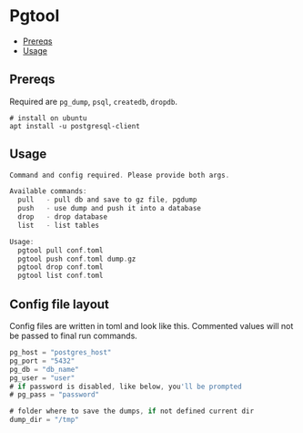 # Pgtool

<!-- toc -->

- [Prereqs](#prereqs)
- [Usage](#usage)

<!-- /toc -->

## Prereqs

Required are `pg_dump`, `psql`, `createdb`, `dropdb`.

```shell
# install on ubuntu
apt install -u postgresql-client
```

## Usage

```go mdox-exec="cat doc/help.txt"
Command and config required. Please provide both args.

Available commands:
  pull   - pull db and save to gz file, pgdump
  push   - use dump and push it into a database
  drop   - drop database
  list   - list tables

Usage:
  pgtool pull conf.toml
  pgtool push conf.toml dump.gz
  pgtool drop conf.toml
  pgtool list conf.toml
```

## Config file layout

Config files are written in toml and look like this. Commented values will not be passed to final run commands.

```go mdox-exec="cat doc/conf.toml"
pg_host = "postgres_host"
pg_port = "5432"
pg_db = "db_name"
pg_user = "user"
# if password is disabled, like below, you'll be prompted
# pg_pass = "password"

# folder where to save the dumps, if not defined current dir
dump_dir = "/tmp"
```
